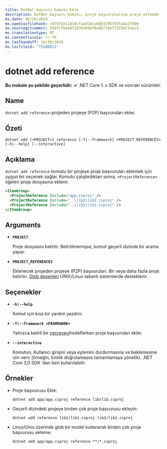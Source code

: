 ```yaml
---
title: DotNet başvuru komutu Ekle
description: DotNet başvuru komutu, proje başvurularına proje eklemek için uygun bir seçenek sağlar.
ms.date: 06/26/2019
ms.openlocfilehash: c97975e11410cfaad18ca68832957d75a4a2fd09
ms.sourcegitcommit: 559fcfbe4871636494870a8b716bf7325df34ac5
ms.translationtype: MT
ms.contentlocale: tr-TR
ms.lasthandoff: 10/30/2019
ms.locfileid: "73100811"
---
```

# <a name="dotnet-add-reference"></a>dotnet add reference

**Bu makale şu şekilde geçerlidir: ✓** .NET Core 1. x SDK ve sonraki sürümleri

<!-- todo: uncomment when all CLI commands are reviewed
[!INCLUDE [topic-appliesto-net-core-all](../../../includes/topic-appliesto-net-core-all.md)]
-->

## <a name="name"></a>Name

`dotnet add reference`-projeden projeye (P2P) başvuruları ekler.

## <a name="synopsis"></a>Özeti

`dotnet add [<PROJECT>] reference [-f|--framework] <PROJECT_REFERENCES> [-h|--help] [--interactive]`

## <a name="description"></a>Açıklama

`dotnet add reference` komutu bir projeye proje başvuruları eklemek için uygun bir seçenek sağlar. Komutu çalıştırdıktan sonra, `<ProjectReference>` öğeleri proje dosyasına eklenir.

```xml
<ItemGroup>
  <ProjectReference Include="app.csproj" />
  <ProjectReference Include="..\lib2\lib2.csproj" />
  <ProjectReference Include="..\lib1\lib1.csproj" />
</ItemGroup>
```

## <a name="arguments"></a>Arguments

- **`PROJECT`**

  Proje dosyasını belirtir. Belirtilmemişse, komut geçerli dizinde bir arama yapar.

- **`PROJECT_REFERENCES`**

  Eklenecek projeden projeye (P2P) başvuruları. Bir veya daha fazla proje belirtin. [Glob desenleri](https://en.wikipedia.org/wiki/Glob_(programming)) UNIX/Linux tabanlı sistemlerde desteklenir.

## <a name="options"></a>Seçenekler

- **`-h|--help`**

  Komut için kısa bir yardım yazdırır.

- **`-f|--framework <FRAMEWORK>`**

  Yalnızca belirli bir [çerçeveyi](../../standard/frameworks.md)hedeflerken proje başvuruları ekler.

- **`--interactive`**

  Komutun, Kullanıcı girişini veya eylemini durdurmasına ve beklemesine izin verir (örneğin, kimlik doğrulamasını tamamlamaya yönelik). .NET Core 3,0 SDK 'dan beri kullanılabilir.

## <a name="examples"></a>Örnekler

- Proje başvurusu Ekle:

  ```dotnetcli
  dotnet add app/app.csproj reference lib/lib.csproj
  ```

- Geçerli dizindeki projeye birden çok proje başvurusu ekleyin:

  ```dotnetcli
  dotnet add reference lib1/lib1.csproj lib2/lib2.csproj
  ```

- Linux/Unix üzerinde glob bir model kullanarak birden çok proje başvurusu ekleme:

  ```dotnetcli
  dotnet add app/app.csproj reference **/*.csproj
  ```
